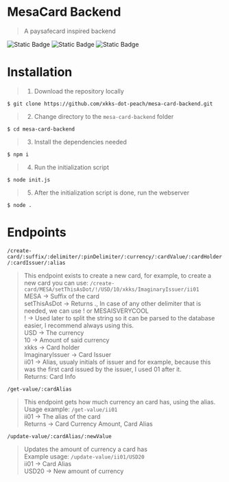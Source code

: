 # MesaCard Backend
> A paysafecard inspired backend

![Static Badge](https://img.shields.io/badge/Made_for-Node.js%20v20.5.1-blue?style=for-the-badge)
![Static Badge](https://img.shields.io/badge/Made_for-NPM_9.8.0-purple?style=for-the-badge)
![Static Badge](https://img.shields.io/badge/Production%20Ready-green?style=for-the-badge)

# Installation
> 1. Download the repository locally
```
$ git clone https://github.com/xkks-dot-peach/mesa-card-backend.git
```
> 2. Change directory to the `mesa-card-backend` folder
```
$ cd mesa-card-backend
```
> 3. Install the dependencies needed
```
$ npm i
```
> 4. Run the initialization script
```
$ node init.js
```
> 5. After the initialization script is done, run the webserver
```
$ node .
```

# Endpoints <br>
`/create-card/:suffix/:delimiter/:pinDelimiter/:currency/:cardValue/:cardHolder/:cardIssuer/:alias` <br>
> This endpoint exists to create a new card, for example, to create a new card you can use: `/create-card/MESA/setThisAsDot/!/USD/10/xkks/ImaginaryIssuer/ii01` <br>
> MESA -> Suffix of the card <br>
> setThisAsDot -> Returns ., In case of any other delimiter that is needed, we can use ! or MESAISVERYCOOL <br>
> ! -> Used later to split the string so it can be parsed to the database easier, I recommend always using this. <br>
> USD -> The currency <br>
> 10 -> Amount of said currency <br>
> xkks -> Card holder <br>
> ImaginaryIssuer -> Card Issuer <br>
> ii01 -> Alias, usualy initials of issuer and for example, because this was the first card issued by the issuer, I used 01 after it. <br>
> Returns: Card Info <br>

`/get-value/:cardAlias` <br>
> This endpoint gets how much currency an card has, using the alias. <br>
> Usage example: `/get-value/ii01` <br>
> ii01 -> The alias of the card <br>
> Returns -> Card Currency Amount, Card Alias <br>

`/update-value/:cardAlias/:newValue` <br>
> Updates the amount of currency a card has <br>
> Example usage: `/update-value/ii01/USD20` <br>
> ii01 -> Card Alias <br>
> USD20 -> New amount of currency <br>
